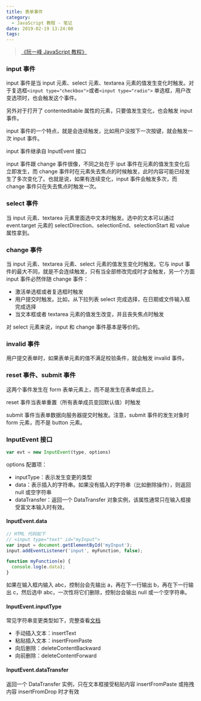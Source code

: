 ```yaml
---
title: 表单事件
category:
  - JavaScript 教程 - 笔记
date: 2019-02-19 13:24:08
tags:
---
```


> [《阮一峰 JavaScript 教程》](https://wangdoc.com/javascript/)

### input 事件

input 事件是当 input 元素、select 元素、textarea 元素的值发生变化时触发。对于复选框`<input type="checkbox">`或者`<input type="radio">` 单选框，用户改变选项时，也会触发这个事件。

另外对于打开了 contenteditable 属性的元素，只要值发生变化，也会触发 input 事件。

input 事件的一个特点，就是会连续触发，比如用户没按下一次按键，就会触发一次 input 事件。

input 事件继承自 InputEvent 接口

input 事件跟 change 事件很像，不同之处在于 iput 事件在元素的值发生变化后立即发生，而 change 事件时在元素失去焦点的时候触发，此时内容可能已经发生了多次变化了。也就是说，如果有连续变化，input 事件会触发多次，而 change 事件只在失去焦点时触发一次。

### select 事件

当 input 元素、textarea 元素里面选中文本时触发。选中的文本可以通过 event.target 元素的 selectDirection、selectionEnd、selectionStart 和 value 属性拿到。

### change 事件

当 input 元素、textarea 元素、select 元素的值发生变化时触发。它与 input 事件的最大不同，就是不会连续触发，只有当全部修改完成时才会触发，另一个方面 input 事件必然伴随 change 事件：

- 激活单选框或者复选框时触发
- 用户提交时触发。比如，从下拉列表 select 完成选择，在日期或文件输入框完成选择
- 当文本框或者 textarea 元素的值发生改变，并且丧失焦点时触发

对 select 元素来说，input 和 change 事件基本是等价的。

### invalid 事件

用户提交表单时，如果表单元素的值不满足校验条件，就会触发 invalid 事件。

### reset 事件、submit 事件

这两个事件发生在 form 表单元素上，而不是发生在表单成员上。

reset 事件当表单重置（所有表单成员变回默认值）时触发

submit 事件当表单数据向服务器提交时触发。注意，submit 事件的发生对象时 form 元素，而不是 button 元素。

### InputEvent 接口

```js
var evt = new InputEvent(type, options)
```

options 配置项：

- inputType：表示发生变更的类型
- data：表示插入的字符串。如果没有插入的字符串（比如删除操作），则返回 null 或空字符串
- dataTransfer：返回一个 DataTransfer 对象实例，该属性通常只在输入框接受富文本输入时有效。

#### InputEvent.data

```js
// HTML 代码如下
// <input type="text" id="myInput">
var input = document.getElementById('myInput');
input.addEventListener('input', myFunction, false);

function myFunction(e) {
  console.log(e.data);
}
```

如果在输入框内输入 abc，控制台会先输出 a，再在下一行输出 b，再在下一行输出 c，然后选中 abc，一次性将它们删除，控制台会输出 null 或一个空字符串。

#### InputEvent.inputType

常见字符串变更类型如下，完整查看[文档](https://w3c.github.io/input-events/index.html#dom-inputevent-inputtype)

- 手动插入文本：insertText
- 粘贴插入文本：insertFromPaste
- 向后删除：deleteContentBackward
- 向前删除：deleteContentForward

#### InputEvent.dataTransfer

返回一个 DataTransfer 实例，只在文本框接受粘贴内容 insertFromPaste 或拖拽内容 insertFromDrop 时才有效